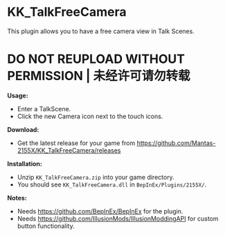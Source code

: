 # KK_TalkFreeCamera

This plugin allows you to have a free camera view in Talk Scenes.  

# DO NOT REUPLOAD WITHOUT PERMISSION | 未经许可请勿转载

**Usage:**  
* Enter a TalkScene.
* Click the new Camera icon next to the touch icons.

**Download:**  
* Get the latest release for your game from https://github.com/Mantas-2155X/KK_TalkFreeCamera/releases  

**Installation:**  
* Unzip `KK_TalkFreeCamera.zip` into your game directory.  
* You should see `KK_TalkFreeCamera.dll` in `BepInEx/Plugins/2155X/`.  

**Notes:**
* Needs https://github.com/BepInEx/BepInEx for the plugin.
* Needs https://github.com/IllusionMods/IllusionModdingAPI for custom button functionality.
